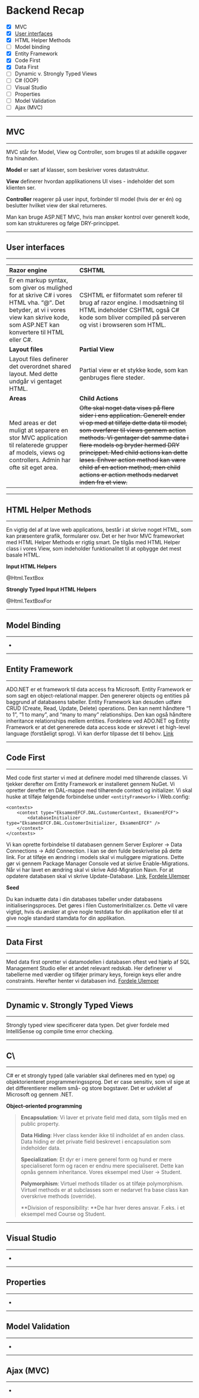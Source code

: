 # Backend Recap

* [x] MVC
* [x] [User interfaces](http://steffenp.dk/weblog/user-interfaces-with-asp-net/)
* [x] HTML Helper Methods
* [ ] Model binding
* [x] Entity Framework
* [x] Code First
* [x] Data First
* [ ] Dynamic v. Strongly Typed Views
* [ ] C\# \(OOP\)
* [ ] Visual Studio
* [ ] Properties
* [ ] Model Validation
* [ ] Ajax \(MVC\)

---

## MVC

---

MVC står for Model, View og Controller, som bruges til at adskille opgaver fra hinanden.

**Model** er sæt af klasser, som beskriver vores datastruktur.

**View** definerer hvordan applikationens UI vises - indeholder det som klienten ser.

**Controller** reagerer på user input, forbinder til model \(hvis der er én\) og beslutter hvilket view der skal returneres.

Man kan bruge ASP.NET MVC, hvis man ønsker kontrol over generelt kode, som kan struktureres og følge DRY-princippet.

---

## User interfaces

---

| **Razor engine** | **CSHTML** |
| :--- | :--- |
| Er en markup syntax, som giver os mulighed for at skrive C\# i vores HTML vha. “@“. Det betyder, at vi i vores view kan skrive kode, som ASP.NET kan konvertere til HTML eller C\#. | CSHTML er filformatet som referer til brug af razor engine. I modsætning til HTML indeholder CSHTML også C\# kode som bliver compiled på serveren og vist i browseren som HTML. |
| **Layout files** | **Partial View** |
| Layout files definerer det overordnet shared layout. Med dette undgår vi gentaget HTML. | Partial view er et stykke kode, som kan genbruges flere steder. |
| **Areas** | **Child Actions** |
| Med areas er det muligt at separere en stor MVC application til relaterede grupper af models, views og controllers. Admin har ofte sit eget area. | ~~Ofte skal noget data vises på flere sider i ens application. Generelt ender vi op med at tilføje dette data til model, som overfører til views gennem action methods. Vi gentager det samme data i flere models og bryder hermed DRY princippet. Med child actions kan dette løses. Enhver action method kan være child af en action method, men child actions er action methods nedarvet inden fra et view.~~ |

---

## HTML Helper Methods

---

En vigtig del af at lave web applications, består i at skrive noget HTML, som kan præsentere grafik, formularer osv. Det er her hvor MVC frameworket med HTML Helper Methods er rigtig smart. De tilgås med HTML Helper class i vores View, som indeholder funktionalitet til at opbygge det mest basale HTML.

**Input HTML Helpers**

@Html.TextBox

**Strongly Typed Input HTML Helpers**

@Html.TextBoxFor

---

## Model Binding

---

-

---

## Entity Framework

---

ADO.NET er et framework til data access fra Microsoft. Entity Framework er som sagt en object-relational mapper. Den genererer objects og entities på baggrund af databasens tabeller. Entity Framework kan desuden udføre CRUD \(Create, Read, Update, Delete\) operations. Den kan nemt håndtere “1 to 1”, “1 to many”, and “many to many” relationships. Den kan også håndtere inheritance relationships mellem entities. Fordelene ved ADO.NET og Entity Framework er at det genererede data access kode er skrevet i et high-level language \(forståeligt sprog\). Vi kan derfor tilpasse det til behov. [Link](https://www.codeproject.com/articles/363040/an-introduction-to-entity-framework-for-absolute-b)

---

## Code First

---

Med code first starter vi med at definere model med tilhørende classes. Vi tjekker derefter om Entity Framework er installeret gennem NuGet. Vi opretter derefter en DAL-mappe med tilhørende context og initializer. Vi skal huske at tilføje følgende forbindelse under `<entityFramework>` i Web.config:

```
<contexts> 
    <context type="EksamenEFCF.DAL.CustomerContext, EksamenEFCF"> 
        <databaseInitializer type="EksamenEFCF.DAL.CustomerInitializer, EksamenEFCF" /> 
    </context> 
</contexts>
```

Vi kan oprette forbindelse til databasen gennem Server Explorer → Data Connections → Add Connection. I kan se den fulde beskrivelse på dette link. For at tilføje en ændring i models skal vi muliggøre migrations. Dette gør vi gennem Package Manager Console ved at skrive Enable-Migrations. Når vi har lavet en ændring skal vi skrive Add-Migration Navn. For at opdatere databasen skal vi skrive Update-Database. [Link](https://msdn.microsoft.com/en-us/data/jj193542), [Fordele Ulemper](http://roland.kierkels.net/c-asp-net/ef-model-vs-database-vs-code-first-approach/)

**Seed**

Du kan indsætte data i din databases tabeller under databasens initialiseringsproces. Det gøres i filen CustomerInitializer.cs. Dette vil være vigtigt, hvis du ønsker at give nogle testdata for din applikation eller til at give nogle standard stamdata for din applikation.

---

## Data First

---

Med data first opretter vi datamodellen i databasen oftest ved hjælp af SQL Management Studio eller et andet relevant redskab. Her definerer vi tabellerne med værdier og tilføjer primary keys, foreign keys eller andre constraints. Herefter henter vi databasen ind. [Fordele Ulemper](http://roland.kierkels.net/c-asp-net/ef-model-vs-database-vs-code-first-approach/)

---

## Dynamic v. Strongly Typed Views

---

Strongly typed view specificerer data typen. Det giver fordele med IntelliSense og compile time error checking.

---

## C\

---

C\# er et strongly typed \(alle variabler skal defineres med en type\) og objektorienteret programmeringssprog. Det er case sensitiv, som vil sige at det differentierer mellem små- og store bogstaver. Det er udviklet af Microsoft og gennem .NET.

**Object-oriented programming**

> **Encapsulation**: Vi laver et private field med data, som tilgås med en public property.
>
> **Data Hiding**: Hver class kender ikke til indholdet af en anden class. Data hiding er det private field beskrevet i encapsulation som indeholder data.
>
> **Specialization**: Et dyr er i mere generel form og hund er mere specialiseret form og racen er endnu mere specialiseret. Dette kan opnås gennem inheritance. Vores eksempel med User -&gt; Student.
>
> **Polymorphism**: Virtuel methods tillader os at tilføje polymorphism. Virtuel methods er at subclasses som er nedarvet fra base class kan overskrive methods \(override\).
>
> **Division of responsibility: **De har hver deres ansvar. F.eks. i et eksempel med Course og Student.

---

## Visual Studio

---

-

---

## Properties

---

-

---

## Model Validation

---

-

---

## Ajax \(MVC\)

---

-

